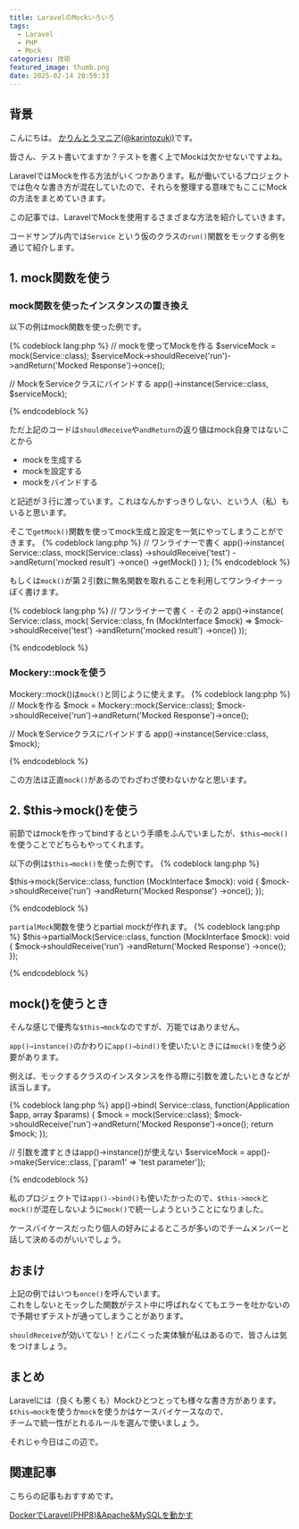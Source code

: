 ```yaml
---
title: LaravelのMockいろいろ
tags:
  - Laravel
  - PHP
  - Mock
categories: 技術
featured_image: thumb.png
date: 2025-02-14 20:59:33
---
```



## 背景
こんにちは。 [かりんとうマニア(@karintozuki)](https://twitter.com/karintozuki)です。  

皆さん、テスト書いてますか？テストを書く上でMockは欠かせないですよね。

LaravelではMockを作る方法がいくつかあります。私が働いているプロジェクトでは色々な書き方が混在していたので、それらを整理する意味でもここにMockの方法をまとめていきます。
<!-- more -->

この記事では、LaravelでMockを使用するさまざまな方法を紹介していきます。

コードサンプル内では`Service` という仮のクラスの`run()`関数をモックする例を通じて紹介します。

## 1. mock関数を使う

### mock関数を使ったインスタンスの置き換え

以下の例はmock関数を使った例です。

{% codeblock lang:php %}
// mockを使ってMockを作る
$serviceMock = mock(Service::class);
$serviceMock->shouldReceive('run')->andReturn('Mocked Response')->once();

// MockをServiceクラスにバインドする
app()->instance(Service::class, $serviceMock);

{% endcodeblock %}

ただ上記のコードは`shouldReceive`や`andReturn`の返り値はmock自身ではないことから

- mockを生成する
- mockを設定する
- mockをバインドする

と記述が３行に渡っています。これはなんかすっきりしない、という人（私）もいると思います。

そこで`getMock()`関数を使ってmock生成と設定を一気にやってしまうことができます。
{% codeblock lang:php %}
// ワンライナーで書く
app()->instance(
    Service::class,
    mock(Service::class)
        ->shouldReceive('test')
        ->andReturn('mocked result')
        ->once()
        ->getMock()
    )
);
{% endcodeblock %}


もしくは`mock()`が第２引数に無名関数を取れることを利用してワンライナーっぽく書けます。

{% codeblock lang:php %}
// ワンライナーで書く - その２
app()->instance(
    Service::class,
    mock(
        Service::class,
        fn (MockInterface $mock) => $mock->shouldReceive('test')
            ->andReturn('mocked result')
            ->once()
    ));

{% endcodeblock %}

### Mockery::mockを使う

Mockery::mock()は`mock()`と同じように使えます。
{% codeblock lang:php %}
// Mockを作る
$mock = Mockery::mock(Service::class);
$mock->shouldReceive('run')->andReturn('Mocked Response')->once();

// MockをServiceクラスにバインドする
app()->instance(Service::class, $mock);

{% endcodeblock %}

この方法は正直`mock()`があるのでわざわざ使わないかなと思います。

## 2. $this→mock()を使う

前節ではmockを作ってbindするという手順をふんでいましたが、`$this→mock()`を使うことでどちらもやってくれます。

以下の例は`$this→mock()`を使った例です。
{% codeblock lang:php %}

$this->mock(Service::class, 
    function (MockInterface $mock): void {
        $mock->shouldReceive('run')
            ->andReturn('Mocked Response')
            ->once();
    });

{% endcodeblock %}

`partialMock`関数を使うとpartial mockが作れます。
{% codeblock lang:php %}
$this->partialMock(Service::class, 
    function (MockInterface $mock): void {
        $mock->shouldReceive('run')
            ->andReturn('Mocked Response')
            ->once();
    });

{% endcodeblock %}

## mock()を使うとき

そんな感じで優秀な`$this→mock`なのですが、万能ではありません。

`app()→instance()`のかわりに`app()→bind()`を使いたいときには`mock()`を使う必要があります。

例えば、モックするクラスのインスタンスを作る際に引数を渡したいときなどが該当します。

{% codeblock lang:php %}
app()->bind(
        Service::class,
        function(Application $app, array $params) {
            $mock = mock(Service::class);
            $mock->shouldReceive('run')->andReturn('Mocked Response')->once();
            return $mock;
});

// 引数を渡すときはapp()->instance()が使えない
$serviceMock = app()->make(Service::class, ['param1' => 'test parameter']);

{% endcodeblock %}


私のプロジェクトでは`app()->bind()`も使いたかったので、`$this->mock`と`mock()`が混在しないように`mock()`で統一しようということになりました。

ケースバイケースだったり個人の好みによるところが多いのでチームメンバーと話して決めるのがいいでしょう。

## おまけ
上記の例ではいつも`once()`を呼んでいます。  
これをしないとモックした関数がテスト中に呼ばれなくてもエラーを吐かないので予期せずテストが通ってしまうことがあります。

`shouldReceive`が効いてない！とパニくった実体験が私はあるので、皆さんは気をつけましょう。

## まとめ
Laravelには（良くも悪くも）Mockひとつとっても様々な書き方があります。  
`$this→mock`を使うか`mock`を使うかはケースバイケースなので、  
チームで統一性がとれるルールを選んで使いましょう。

それじゃ今日はこの辺で。

## 関連記事
こちらの記事もおすすめです。  

[DockerでLaravel(PHP8)&Apache&MySQLを動かす](2022/12/2022-1204-laravel-docker/)